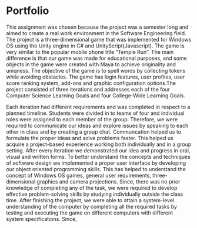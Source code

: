 
# Portfolio
This assignment was chosen because the project was a semester long and aimed to create a real work environment in the Software Engineering field. The project is a three-dimensional game that was implemented for Windows OS using the Unity engine in C# and UnityScript(Javascript). The game is very similar to the popular mobile phone title “Temple Run”. The main difference is that our game was made for educational purposes, and some objects in the game were created with Maya to achieve originality and uniqness. The objective of the game is to spell words by collecting tokens while avoiding obstacles. The game has login features, user profiles, user score ranking system, add-ons and graphic configuration options.The project consisted of three iterations and addresses each of the four Computer Science Learning Goals and four College-Wide Learning Goals.
  
Each iteration had different requirements and was completed in respect to a planned timeline. Students were divided in to teams of four and individual roles were assigned to each member of the group. Therefore, we were required to communicate our ideas and explore issues by speaking to each other in class and by creating a group chat. Communcation helped us to formulate the proper ideas and solve problems faster. This helped us acquire a project-based experience working both individually and in a group setting. After every iteration we demonstrated our idea and progress in oral, visual and written forms. To better understand the concepts and techniques of software design we implemented a proper user interface by developing our object oriented programming skills. This has helped to understand the concept of Windows OS games, general user requirements, three-dimensional graphics and camera projections. Since, there was no prior knowledge of completing any of the task, we were required to develop effective problem-solving skills by studying individually outside the class time. After finishing the project, we were able to attain a system-level understanding of the computer by completing all the required tasks by testing and executing the game on different computers with different system specifications. Since,
